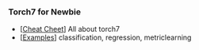 
### Torch7 for Newbie
- [[Cheat Cheet](https://github.com/torch/torch7/wiki/Cheatsheet)] All about torch7
- [[Examples](https://github.com/soumith/kaggle_retinopathy_starter.torch)] classification, regression, metriclearning
